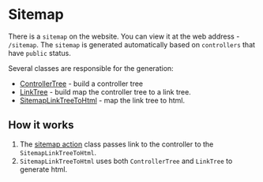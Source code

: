 # Sitemap

There is a `sitemap` on the website. You can view it at the web address - `/sitemap`.
The `sitemap` is generated automatically based on `controllers` that have `public` status.

Several classes are responsible for the generation:

- [ControllerTree](https://github.com/Romchik38/server/blob/master/src/Http/Controller/Mappers/ControllerTree/ControllerTree.php) - build a controller tree
- [LinkTree](https://github.com/Romchik38/server/blob/master/src/Http/Controller/Mappers/LinkTree/LinkTree.php) - build map the controller tree to a link tree.
- [SitemapLinkTreeToHtml](./../../app/code/Infrastructure/Http/Views/Html/Classes/SitemapLinkTreeToHtml.php) - map the link tree to html.

## How it works

1. The [sitemap action](./../../app/code/Infrastructure/Http/Actions/GET/Sitemap/DefaultAction.php) class passes link to the controller to the `SitemapLinkTreeToHtml`.
2. `SitemapLinkTreeToHtml` uses both `ControllerTree` and `LinkTree` to generate html.
